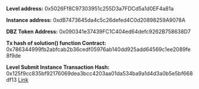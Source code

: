 **Level address:** 0x5026Ff8C97303951c255D3a7FDCd5a1d0EF4a81a

**Instance address:** 0xdB7473645da4c5c26defed4C0d20898259A9078A

**DBZ Token Address:** 0x090341e37439FC1C404ed64defc9262B758638D7

**Tx hash of solution() function Contract:**
0x786344999fb2abfcab2b36cedf05976ab140dd925add64569c1ee2089fe8f9de

**Level Submit Instance Transaction Hash:** 
0x125f9cc835bf92176069dea3bcc4203aa01da534ba9a1d4d3a0b5e5bf668df13  [Link](https://rinkeby.etherscan.io/tx/0x125f9cc835bf92176069dea3bcc4203aa01da534ba9a1d4d3a0b5e5bf668df13) 
